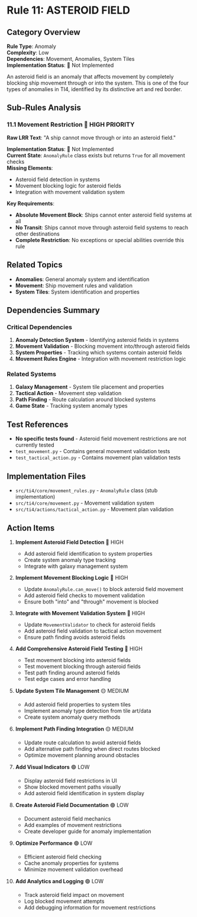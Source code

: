 # Rule 11: ASTEROID FIELD

## Category Overview
**Rule Type**: Anomaly  
**Complexity**: Low  
**Dependencies**: Movement, Anomalies, System Tiles  
**Implementation Status**: 🔴 Not Implemented  

An asteroid field is an anomaly that affects movement by completely blocking ship movement through or into the system. This is one of the four types of anomalies in TI4, identified by its distinctive art and red border.

## Sub-Rules Analysis

### 11.1 Movement Restriction 🔴 HIGH PRIORITY
**Raw LRR Text**: "A ship cannot move through or into an asteroid field."

**Implementation Status**: 🔴 Not Implemented  
**Current State**: `AnomalyRule` class exists but returns `True` for all movement checks  
**Missing Elements**: 
- Asteroid field detection in systems
- Movement blocking logic for asteroid fields
- Integration with movement validation system

**Key Requirements**:
- **Absolute Movement Block**: Ships cannot enter asteroid field systems at all
- **No Transit**: Ships cannot move through asteroid field systems to reach other destinations
- **Complete Restriction**: No exceptions or special abilities override this rule

## Related Topics
- **Anomalies**: General anomaly system and identification
- **Movement**: Ship movement rules and validation
- **System Tiles**: System identification and properties

## Dependencies Summary

### Critical Dependencies
1. **Anomaly Detection System** - Identifying asteroid fields in systems
2. **Movement Validation** - Blocking movement into/through asteroid fields
3. **System Properties** - Tracking which systems contain asteroid fields
4. **Movement Rules Engine** - Integration with movement restriction logic

### Related Systems
1. **Galaxy Management** - System tile placement and properties
2. **Tactical Action** - Movement step validation
3. **Path Finding** - Route calculation around blocked systems
4. **Game State** - Tracking system anomaly types

## Test References
- **No specific tests found** - Asteroid field movement restrictions are not currently tested
- `test_movement.py` - Contains general movement validation tests
- `test_tactical_action.py` - Contains movement plan validation tests

## Implementation Files
- `src/ti4/core/movement_rules.py` - `AnomalyRule` class (stub implementation)
- `src/ti4/core/movement.py` - Movement validation system
- `src/ti4/actions/tactical_action.py` - Movement plan validation

## Action Items

1. **Implement Asteroid Field Detection** 🔴 HIGH
   - Add asteroid field identification to system properties
   - Create system anomaly type tracking
   - Integrate with galaxy management system

2. **Implement Movement Blocking Logic** 🔴 HIGH
   - Update `AnomalyRule.can_move()` to block asteroid field movement
   - Add asteroid field checks to movement validation
   - Ensure both "into" and "through" movement is blocked

3. **Integrate with Movement Validation System** 🔴 HIGH
   - Update `MovementValidator` to check for asteroid fields
   - Add asteroid field validation to tactical action movement
   - Ensure path finding avoids asteroid fields

4. **Add Comprehensive Asteroid Field Testing** 🔴 HIGH
   - Test movement blocking into asteroid fields
   - Test movement blocking through asteroid fields
   - Test path finding around asteroid fields
   - Test edge cases and error handling

5. **Update System Tile Management** 🟡 MEDIUM
   - Add asteroid field properties to system tiles
   - Implement anomaly type detection from tile art/data
   - Create system anomaly query methods

6. **Implement Path Finding Integration** 🟡 MEDIUM
   - Update route calculation to avoid asteroid fields
   - Add alternative path finding when direct routes blocked
   - Optimize movement planning around obstacles

7. **Add Visual Indicators** 🟢 LOW
   - Display asteroid field restrictions in UI
   - Show blocked movement paths visually
   - Add asteroid field identification in system display

8. **Create Asteroid Field Documentation** 🟢 LOW
   - Document asteroid field mechanics
   - Add examples of movement restrictions
   - Create developer guide for anomaly implementation

9. **Optimize Performance** 🟢 LOW
   - Efficient asteroid field checking
   - Cache anomaly properties for systems
   - Minimize movement validation overhead

10. **Add Analytics and Logging** 🟢 LOW
    - Track asteroid field impact on movement
    - Log blocked movement attempts
    - Add debugging information for movement restrictions